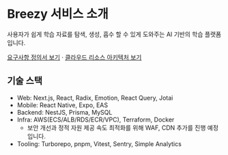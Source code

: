 # Breezy 서비스 소개

사용자가 쉽게 학습 자료를 탐색, 생성, 흡수 할 수 있게 도와주는 AI 기반의 학습 플랫폼입니다.

[요구사항 정의서 보기](requirements_kr.md) · [클라우드 리소스 아키텍처 보기](resource-architecture.md)

## 기술 스택

- Web: Next.js, React, Radix, Emotion, React Query, Jotai
- Mobile: React Native, Expo, EAS
- Backend: NestJS, Prisma, MySQL
- Infra: AWS(ECS/ALB/RDS/ECR/VPC), Terraform, Docker
  - 보안 개선과 정적 자원 제공 속도 최적화를 위해 WAF, CDN 추가를 진행 예정 입니다.
- Tooling: Turborepo, pnpm, Vitest, Sentry, Simple Analytics
